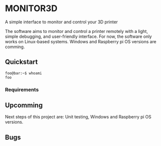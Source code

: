 # MONITOR3D
A simple interface to monitor and control your 3D printer

The software aims to monitor and control a printer remotely with a light, simple debugging, and user-friendly interface. 
For now, the software only works on Linux-based systems. Windows and Raspberry pi OS versions are comming.

## Quickstart

```console
foo@bar:~$ whoami
foo
```

### Requirements

## Upcomming
Next steps of this project are: Unit testing, Windows and Raspberry pi OS versions.

## Bugs
